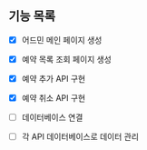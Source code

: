 ## 기능 목록

- [x] 어드민 메인 페이지 생성
- [x] 예약 목록 조회 페이지 생성
- [x] 예약 추가 API 구현
- [x] 예약 취소 API 구현

- [ ] 데이터베이스 연결
- [ ] 각 API 데이터베이스로 데이터 관리
